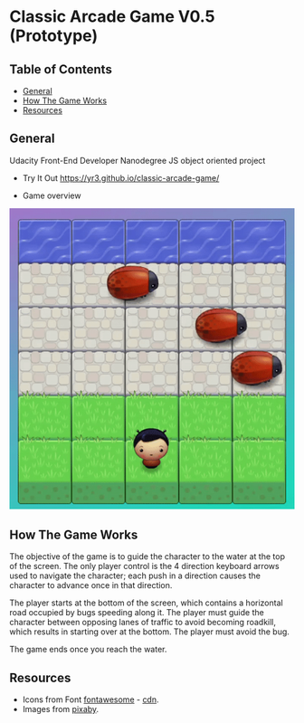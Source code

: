 # Classic Arcade Game V0.5 (Prototype)


## Table of Contents

* [General](#general)
* [How The Game Works](#how-the-game-works)
* [Resources](#resources)

## General 

Udacity Front-End Developer Nanodegree JS object oriented project

* Try It Out https://yr3.github.io/classic-arcade-game/ 

* Game overview 

<img src="images/Classic Overview.gif" alt="game-overview">

## How The Game Works

The objective of the game is to guide the character to the water at the top of the screen. The only player control is the 4 direction keyboard arrows used to navigate the character; each push in a direction causes the character to advance once in that direction.

The player starts at the bottom of the screen, which contains a horizontal road occupied by bugs speeding along it. The player must guide the character between opposing lanes of traffic to avoid becoming roadkill, which results in starting over at the bottom. The player must avoid the bug.

The game ends once you reach the water.

## Resources

* Icons from Font [fontawesome](https://fontawesome.com/v4.7.0/icons/) - [cdn](https://maxcdn.bootstrapcdn.com/font-awesome/4.6.1/css/font-awesome.min.css).
* Images from [pixaby](https://pixabay.com/).
